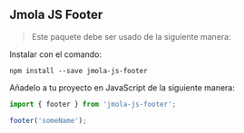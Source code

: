 ## Jmola JS Footer

> Este paquete debe ser usado de la siguiente manera:

Instalar con el comando:

```
npm install --save jmola-js-footer
```

Añadelo a tu proyecto en JavaScript de la siguiente manera:

```JavaScript
import { footer } from 'jmola-js-footer';

footer('someName');
```
